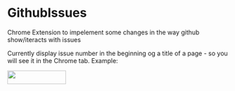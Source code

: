 GithubIssues
============

Chrome Extension to impelement some changes in the way github show/iteracts with issues

Currently display issue number in the beginning og a title of a page - so you will see it in the Chrome tab.
Example: 

<img class="embeddedObject" src="http://content.screencast.com/users/slaFFik/folders/Jing/media/68893eb1-28ca-4d44-8d1b-0145154ecf55/2013-01-15_1837.png" width="133" height="31" border="0" />
